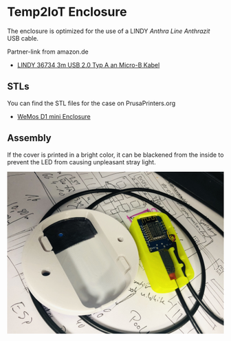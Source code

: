 # Temp2IoT Enclosure

The enclosure is optimized for the use of a LINDY *Anthra Line Anthrazit* USB cable.


Partner-link from amazon.de
* [LINDY 36734 3m USB 2.0 Typ A an Micro-B Kabel](https://amzn.to/2YbEmhI)


## STLs

You can find the STL files for the case on PrusaPrinters.org
* [WeMos D1 mini Enclosure](https://www.prusaprinters.org/de/prints/44083-wemos-d1-mini-enclosure)


## Assembly

If the cover is printed in a bright color, it can be blackened from the inside to prevent the LED from causing unpleasant stray light.

![Printed enclosure parts](../temp2iot_logo_case_open.jpg)
